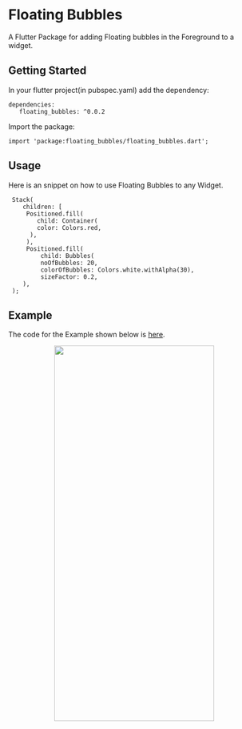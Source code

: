 # Floating Bubbles

A Flutter Package for adding Floating bubbles in the Foreground to a widget.

## Getting Started
In your flutter project(in pubspec.yaml) add the dependency:
```
dependencies:
   floating_bubbles: ^0.0.2
```

Import the package:

```
import 'package:floating_bubbles/floating_bubbles.dart';
```

## Usage
Here is an snippet on how to use Floating Bubbles to any Widget.
```
 Stack(
    children: [
     Positioned.fill(
        child: Container(
        color: Colors.red,
      ),
     ),
     Positioned.fill(
         child: Bubbles(
         noOfBubbles: 20,
         colorOfBubbles: Colors.white.withAlpha(30),
         sizeFactor: 0.2,
    ),
 );
 ```

 ## Example
 The code for the Example shown below is [here](https://pub.dev/packages/floating_bubbles/example).

 <p align = "middle">
 <img src="sceenshots/video.gif" width="320" height = "750">
 </p>
 

